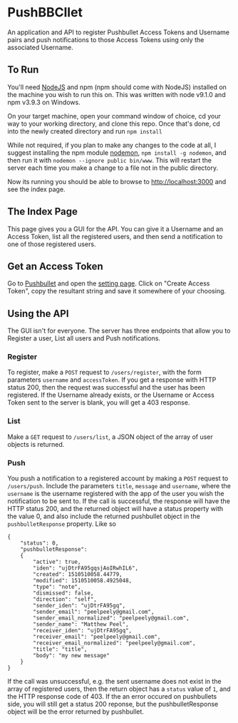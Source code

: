 # PushBBCllet
An application and API to register Pushbullet Access Tokens and Username pairs and push notifications to those Access Tokens using only the associated Username.


## To Run
You'll need [NodeJS](https://nodejs.org) and npm (npm should come with NodeJS) installed on the machine you wish to run this on. This was written with node v9.1.0 and npm v3.9.3 on Windows.


On your target machine, open your command window of choice, cd your way to your working directory, and clone this repo. Once that's done, cd into the newly created directory and run `npm install`


While not required, if you plan to make any changes to the code at all, I suggest installing the npm module [nodemon](https://www.npmjs.com/package/nodemon), `npm install -g nodemon`, and then run it with `nodemon --ignore public bin/www`. This will restart the server each time you make a change to a file not in the public directory.


Now its running you should be able to browse to [http://localhost:3000](http://localhost:3000) and see the index page.

## The Index Page
This page gives you a GUI for the API. You can give it a Username and an Access Token, list all the registered users, and then send a notification to one of those registered users.


## Get an Access Token
Go to [Pushbullet](https://www.pushbullet.com) and open the [setting page](https://www.pushbullet.com/#settings). Click on "Create Access Token", copy the resultant string and save it somewhere of your choosing.

## Using the API
The GUI isn't for everyone. The server has three endpoints that allow you to Register a user, List all users and Push notifications.

### Register
To register, make a `POST` request to `/users/register`, with the form parameters `username` and `accessToken`. If you get a response with HTTP status 200, then the request was successful and the user has been registered. If the Username already exists, or the Username or Access Token sent to the server is blank, you will get a 403 response.

### List
Make a `GET` request to `/users/list`, a JSON object of the array of user objects is returned.

### Push
You push a notification to a registered account by making a `POST` request to `/users/push`. Include the parameters `title`, `message` and `username`, where the `username` is the username registered with the app of the user you wish the notification to be sent to. If the call is successful, the response will have the HTTP status 200, and the returned object will have a status property with the value 0, and also include the returned pushbullet object in the `pushbulletResponse` property. Like so

```
{
    "status": 0,
    "pushbulletResponse":
    {
        "active": true,
        "iden": "ujDtrFA95gqsjAoIRwhIL6",
        "created": 1510510058.44779,
        "modified": 1510510058.4925048,
        "type": "note",
        "dismissed": false,
        "direction": "self",
        "sender_iden": "ujDtrFA95gq",
        "sender_email": "peelpeely@gmail.com",
        "sender_email_normalized": "peelpeely@gmail.com",
        "sender_name": "Matthew Peel",
        "receiver_iden": "ujDtrFA95gq",
        "receiver_email": "peelpeely@gmail.com",
        "receiver_email_normalized": "peelpeely@gmail.com",
        "title": "title",
        "body": "my new message"
    }
}

```

If the call was unsuccessful, e.g. the sent username does not exist in the array of registered users, then the return object has a `status` value of `1`, and the HTTP response code of 403. If the an error occured on pushbullets side, you will still get a status 200 reponse, but the pushbulletResponse object will be the error returned by pushbullet.